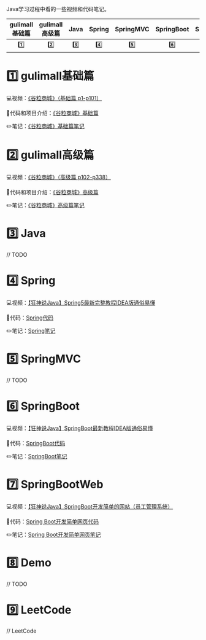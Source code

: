 Java学习过程中看的一些视频和代码笔记。

| gulimall 基础篇 | gulimall 高级篇 | Java | Spring | SpringMVC | SpringBoot | SpringBootWeb | Demo | LeetCode |
| :---: | :----: | :---: | :----: | :----: | :----: | :----: | :----: | :----: |
| [:one:](#one-gulimall基础篇) | [:two:](#two-gulimall高级篇) | [:three:](#three-Java) |[:four:](#four-Spring)|[:five:](#five-SpringMVC) |[:six:](#six-SpringBoot)| [:seven:](#seven-SpringBootWeb) |[:eight:](#eight-Demo) |[:nine:](#nine-LeetCode) |



# :one: gulimall基础篇
💻视频：[《谷粒商城》（基础篇 p1-p101）](https://www.bilibili.com/video/BV1np4y1C7Yf?from=search&seid=16203509345606998220)

📖代码和项目介绍：[《谷粒商城》基础篇](https://github.com/TanaStudy/Java-Study/tree/master/gulimall%E5%9F%BA%E7%A1%80%E7%AF%87)

✏️笔记：[《谷粒商城》基础篇笔记](https://github.com/TanaStudy/Java-Study/blob/master/gulimall%E5%9F%BA%E7%A1%80%E7%AF%87/docs/%E8%B0%B7%E7%B2%92%E5%95%86%E5%9F%8E%E2%80%94%E5%88%86%E5%B8%83%E5%BC%8F%E5%9F%BA%E7%A1%80.md)

# :two: gulimall高级篇
💻视频：[《谷粒商城》（高级篇 p102-p338）](https://www.bilibili.com/video/BV1np4y1C7Yf?from=search&seid=16203509345606998220)

📖代码和项目介绍：[《谷粒商城》高级篇](https://github.com/TanaStudy/Java-Study/tree/master/2.%20gulimall%E9%AB%98%E7%BA%A7%E7%AF%87)

✏️笔记：[《谷粒商城》高级篇笔记](https://github.com/TanaStudy/Java-Study/blob/master/2.%20gulimall%E9%AB%98%E7%BA%A7%E7%AF%87/docs/%E8%B0%B7%E7%B2%92%E5%95%86%E5%9F%8E%E2%80%94%E5%88%86%E5%B8%83%E5%BC%8F%E9%AB%98%E7%BA%A7.md)

# :three: Java

// TODO


# :four: Spring

💻视频：[【狂神说Java】Spring5最新完整教程IDEA版通俗易懂](https://www.bilibili.com/video/BV1WE411d7Dv?from=search&seid=10874099015421652957&spm_id_from=333.337.0.0)

📖代码：[Spring代码](https://github.com/TanaStudy/Java-Study/tree/master/1-Spring)

✏️笔记：[Spring笔记](https://github.com/TanaStudy/Java-Study/blob/master/1-Spring/README.md)

# :five: SpringMVC

// TODO

# :six: SpringBoot

💻视频：[【狂神说Java】SpringBoot最新教程IDEA版通俗易懂](https://www.bilibili.com/video/BV1PE411i7CV?from=search&seid=673203727658245324&spm_id_from=333.337.0.0)

📖代码：[SpringBoot代码](https://github.com/TanaStudy/Java-Study/tree/master/2-SpringBoot)

✏️笔记：[SpringBoot笔记](https://github.com/TanaStudy/Java-Study/tree/master/2-SpringBoot/SpringBoot%E8%AF%BE%E5%A0%82%E7%AC%94%E8%AE%B0)

# :seven: SpringBootWeb

💻视频：[【狂神说Java】SpringBoot开发简单的网站（员工管理系统）](https://www.bilibili.com/video/BV19E411v7Ty?spm_id_from=333.999.0.0)

📖代码：[Spring Boot开发简单网页代码](https://github.com/TanaStudy/Java-Study/tree/master/3-SpringBootWeb)

✏️笔记：[Spring Boot开发简单网页笔记](https://blog.csdn.net/weixin_43901865/article/details/116596476)

# :eight: Demo

// TODO

# :nine: LeetCode

// LeetCode